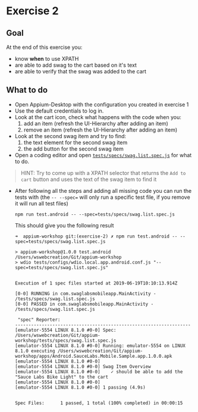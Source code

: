 # Exercise 2

## Goal
At the end of this exercise you:
- know **when** to use XPATH
- are able to add swag to the cart based on it's text
- are able to verify that the swag was added to the cart

## What to do
- Open Appium-Desktop with the configuration you created in exercise 1
- Use the default credentials to log in.
- Look at the cart icon, check what happens with the code when you:
  1. add an item (refresh the UI-Hierarchy after adding an item)
  2. remove an item (refresh the UI-Hierarchy after adding an item)
- Look at the second swag item and try to find:
  1. the text element for the second swag item
  2. the add button for the second swag item
- Open a coding editor and open [`tests/specs/swag.list.spec.js`](../../tests/specs/swag.list.spec.js) for what to do.

> HINT: Try to come up with a XPATH selector that returns the `Add to cart` button and uses the text of the swag item to find it

- After following all the steps and adding all missing code you can run the tests with (the `-- --spec=` will only run a specific test file, if you remove  it will  run all test files) 

  `npm run test.android -- --spec=tests/specs/swag.list.spec.js`
  
  This should give you the following result
  
  ```log
  ➜  appium-workshop git:(exercise-2) ✗ npm run test.android -- --spec=tests/specs/swag.list.spec.js
  
  > appium-workshop@1.0.0 test.android /Users/wswebcreation/Git/appium-workshop
  > wdio tests/configs/wdio.local.app.android.conf.js "--spec=tests/specs/swag.list.spec.js"
  
  
  Execution of 1 spec files started at 2019-06-19T10:10:13.914Z
  
  [0-0] RUNNING in com.swaglabsmobileapp.MainActivity - /tests/specs/swag.list.spec.js
  [0-0] PASSED in com.swaglabsmobileapp.MainActivity - /tests/specs/swag.list.spec.js
  
   "spec" Reporter:
  ------------------------------------------------------------------
  [emulator-5554 LINUX 8.1.0 #0-0] Spec: /Users/wswebcreation/Git/appium-workshop/tests/specs/swag.list.spec.js
  [emulator-5554 LINUX 8.1.0 #0-0] Running: emulator-5554 on LINUX 8.1.0 executing /Users/wswebcreation/Git/appium-workshop/apps/Android.SauceLabs.Mobile.Sample.app.1.0.0.apk
  [emulator-5554 LINUX 8.1.0 #0-0]
  [emulator-5554 LINUX 8.1.0 #0-0] Swag Item Overview
  [emulator-5554 LINUX 8.1.0 #0-0]    ✓ should be able to add the "Sauce Labs Bike Light" to the cart
  [emulator-5554 LINUX 8.1.0 #0-0]
  [emulator-5554 LINUX 8.1.0 #0-0] 1 passing (4.9s)
  
  
  Spec Files:      1 passed, 1 total (100% completed) in 00:00:15 
  ```
